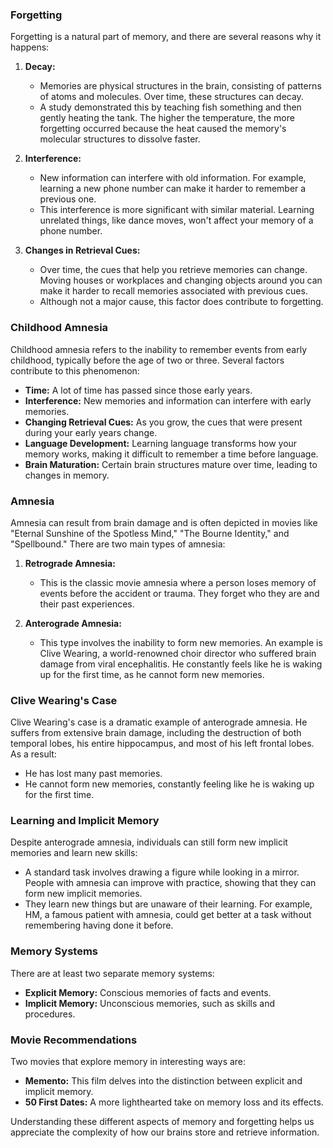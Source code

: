 ### Forgetting

Forgetting is a natural part of memory, and there are several reasons why it happens:

1. **Decay:**
   - Memories are physical structures in the brain, consisting of patterns of atoms and molecules. Over time, these structures can decay.
   - A study demonstrated this by teaching fish something and then gently heating the tank. The higher the temperature, the more forgetting occurred because the heat caused the memory's molecular structures to dissolve faster.

2. **Interference:**
   - New information can interfere with old information. For example, learning a new phone number can make it harder to remember a previous one.
   - This interference is more significant with similar material. Learning unrelated things, like dance moves, won't affect your memory of a phone number.

3. **Changes in Retrieval Cues:**
   - Over time, the cues that help you retrieve memories can change. Moving houses or workplaces and changing objects around you can make it harder to recall memories associated with previous cues.
   - Although not a major cause, this factor does contribute to forgetting.

### Childhood Amnesia

Childhood amnesia refers to the inability to remember events from early childhood, typically before the age of two or three. Several factors contribute to this phenomenon:
- **Time:** A lot of time has passed since those early years.
- **Interference:** New memories and information can interfere with early memories.
- **Changing Retrieval Cues:** As you grow, the cues that were present during your early years change.
- **Language Development:** Learning language transforms how your memory works, making it difficult to remember a time before language.
- **Brain Maturation:** Certain brain structures mature over time, leading to changes in memory.

### Amnesia

Amnesia can result from brain damage and is often depicted in movies like "Eternal Sunshine of the Spotless Mind," "The Bourne Identity," and "Spellbound." There are two main types of amnesia:

1. **Retrograde Amnesia:**
   - This is the classic movie amnesia where a person loses memory of events before the accident or trauma. They forget who they are and their past experiences.

2. **Anterograde Amnesia:**
   - This type involves the inability to form new memories. An example is Clive Wearing, a world-renowned choir director who suffered brain damage from viral encephalitis. He constantly feels like he is waking up for the first time, as he cannot form new memories.

### Clive Wearing's Case

Clive Wearing's case is a dramatic example of anterograde amnesia. He suffers from extensive brain damage, including the destruction of both temporal lobes, his entire hippocampus, and most of his left frontal lobes. As a result:
- He has lost many past memories.
- He cannot form new memories, constantly feeling like he is waking up for the first time.

### Learning and Implicit Memory

Despite anterograde amnesia, individuals can still form new implicit memories and learn new skills:
- A standard task involves drawing a figure while looking in a mirror. People with amnesia can improve with practice, showing that they can form new implicit memories.
- They learn new things but are unaware of their learning. For example, HM, a famous patient with amnesia, could get better at a task without remembering having done it before.

### Memory Systems

There are at least two separate memory systems:
- **Explicit Memory:** Conscious memories of facts and events.
- **Implicit Memory:** Unconscious memories, such as skills and procedures.

### Movie Recommendations

Two movies that explore memory in interesting ways are:
- **Memento:** This film delves into the distinction between explicit and implicit memory.
- **50 First Dates:** A more lighthearted take on memory loss and its effects.

Understanding these different aspects of memory and forgetting helps us appreciate the complexity of how our brains store and retrieve information.
